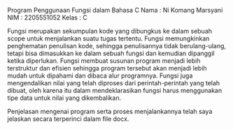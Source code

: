 Program Penggunaan Fungsi dalam Bahasa C
Nama : Ni Komang Marsyani NIM : 2205551052 Kelas : C

Fungsi merupakan sekumpulan kode yang dibungkus ke dalam sebuah scope untuk menjalankan suatu tugas tertentu. Fungsi memungkinkan penghematan penulisan kode, sehingga penulisannya tidak berulang-ulang, tetapi bisa dimasukkan ke dalam sebuah fungsi dan kemudian dipanggil ketika diperlukan. Fungsi membuat susunan program menjadi lebih terstruktur dan efisien sehingga program tersebut akan menjadi lebih mudah untuk dipahami dan dibaca alur programnya. Fungsi juga mengendalikan nilai yang telah diproses dari perintah-perintah yang telah dibuat, oleh karena itu dalam mendeklarasikan fungsi harus menggunakan tipe data untuk nilai yang dikembalikan.  

Penjelasan mengenai program serta proses menjalankannya telah saya jelaskan secara terperinci dalam file docx.
